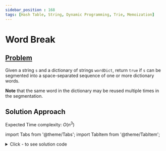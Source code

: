 ```yaml
---
sidebar_position : 168
tags: [Hash Table, String, Dynamic Programming, Trie, Memoization]
---
```


# Word Break

## [Problem](https://leetcode.com/problems/word-break/)

<p>Given a string <code>s</code> and a dictionary of strings <code>wordDict</code>, return <code>true</code> if <code>s</code> can be segmented into a space-separated sequence of one or more dictionary words.</p>

<p><strong>Note</strong> that the same word in the dictionary may be reused multiple times in the segmentation.</p>

## Solution Approach

Expected Time complexity: $O(n^3)$

import Tabs from '@theme/Tabs';
import TabItem from '@theme/TabItem';

<details><summary>Click - to see solution code</summary>

<Tabs>
<TabItem value="cpp" label="C++">

```cpp
class Solution {
   public:
    bool wordBreak(string s, vector<string>& wordDict) {
        unordered_map<string, int> mp;
        for (auto i : wordDict) mp[i] = 1;

        vector<bool> dp(s.size() + 1);
        dp[0] = true;
        for (int i = 1; i <= s.size(); i++) {
            for (int j = i - 1; j >= 0; j--) {
                string w = s.substr(j, i - j);
                if (mp.find(w) != mp.end() && dp[j]) dp[i] = true;
            }
        }

        return dp[s.size()];
    }
};

```
</TabItem>
</Tabs>

</details>
